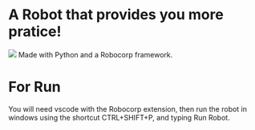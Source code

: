 # A Robot that provides you more pratice!
![](https://encrypted-tbn0.gstatic.com/images?q=tbn:ANd9GcS9VMqW3dOaLF38soLFasgBuUJsfJG0ucKZRG9BxwHROQ&s)
Made with Python and a Robocorp framework.

# For Run
You will need vscode with the Robocorp extension, then run the robot in windows using the shortcut CTRL+SHIFT+P, and typing Run Robot.
